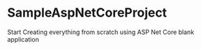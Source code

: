 # SampleAspNetCoreProject

Start Creating everything from scratch using ASP Net Core blank application
